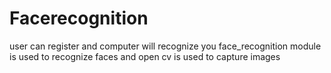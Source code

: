 # Facerecognition
user can register and computer will recognize you
face_recognition module is used to recognize faces and open cv is used to capture images 

